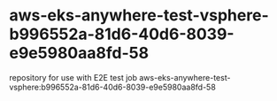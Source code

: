 # aws-eks-anywhere-test-vsphere-b996552a-81d6-40d6-8039-e9e5980aa8fd-58
repository for use with E2E test job aws-eks-anywhere-test-vsphere:b996552a-81d6-40d6-8039-e9e5980aa8fd-58
